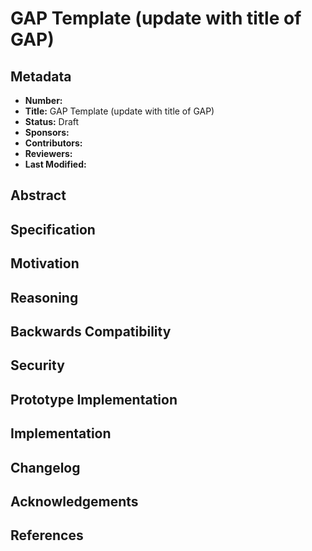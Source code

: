 # GAP Template (update with title of GAP)

## Metadata

* **Number:**
* **Title:** GAP Template (update with title of GAP)
* **Status:** Draft
* **Sponsors:**
* **Contributors:**
* **Reviewers:**
* **Last Modified:**

## Abstract

## Specification

## Motivation

## Reasoning

## Backwards Compatibility

## Security

## Prototype Implementation

## Implementation

## Changelog

## Acknowledgements

## References

